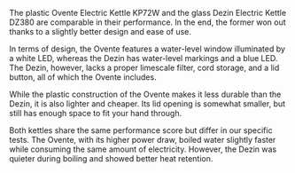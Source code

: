 The plastic Ovente Electric Kettle KP72W and the glass Dezin Electric Kettle DZ380 are comparable in their performance. In the end, the former won out thanks to a slightly better design and ease of use.

In terms of design, the Ovente features a water-level window illuminated by a white LED, whereas the Dezin has water-level markings and a blue LED. The Dezin, however, lacks a proper limescale filter, cord storage, and a lid button, all of which the Ovente includes.

While the plastic construction of the Ovente makes it less durable than the Dezin, it is also lighter and cheaper. Its lid opening is somewhat smaller, but still has enough space to fit your hand through.

Both kettles share the same performance score but differ in our specific tests. The Ovente, with its higher power draw, boiled water slightly faster while consuming the same amount of electricity. However, the Dezin was quieter during boiling and showed better heat retention.